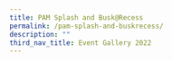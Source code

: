 ```yaml
---
title: PAM Splash and Busk@Recess
permalink: /pam-splash-and-buskrecess/
description: ""
third_nav_title: Event Gallery 2022
---
```

